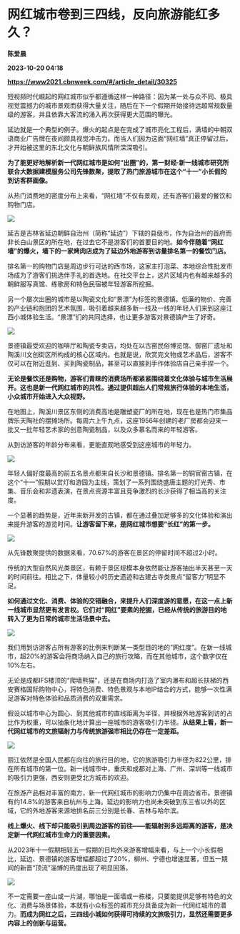 # 网红城市卷到三四线，反向旅游能红多久？
**陈爱晨**

**2023-10-20 04:18**

**https://www2021.cbnweek.com/#/article_detail/30325**

短视频时代崛起的网红城市似乎都遵循这样一种路径：因为某一处与众不同、极具视觉震撼力的城市景观而获得大量关注，随后在下一个假期开始接待远超常规数量级的游客，并且依靠大客流的涌入再次获得更大范围的曝光。

延边就是一个典型的例子。爆火的起点是在完成了城市亮化工程后，满墙的中朝双语商业广告牌在夜间颇具视觉冲击力。而当人们因为这面“网红墙”真正停留过后，才开始被这里的东北文化与朝鲜族风情所深深吸引。

**为了能更好地解析新一代网红城市是如何“出圈”的，第一财经·新一线城市研究所联合大数据建模服务公司先锋数聚，提取了热门旅游城市在这个“十一”小长假的到访客群画像。**

从热门消费地的密度分布上来看，“网红墙”不仅有景观，还有游客们最爱的餐饮和购物门店。

![](https://files.cbnweek.com/f35d48060ad279e94fcc19d02ea60b28_1080x1471)

延吉是吉林省延边朝鲜自治州（简称“延边”）下辖的县级市，作为自治州的首府而非长白山景区的所在地，在过去它不是游客们的首要目的地。**如今伴随着“网红墙”的爆火，墙下的一家烤肉店成为了延边外地游客到访量排名第一的餐饮门店。**

排名第一的购物门店是周边步行可达的西市场，这家主打泡菜、本地综合性批发市场成为了游客们挑选伴手礼的首选地。在社交平台上，这片区域内也有越来越多的朝鲜服写真馆、练歌房和特色民宿被年轻游客所挖掘。

另一个屡次出圈的城市是以陶瓷文化和“景漂”为标签的景德镇。低廉的物价、完善的产业链和抱团的艺术氛围，吸引着越来越多新一线及一线的年轻人们来到这座江西小城体验生活。“景漂”们的共同选择，也让更多游客对景德镇产生了好奇。

![](https://files.cbnweek.com/155ad3fc35f68e400b004d16415ff180_1080x1489)

景德镇最受欢迎的咖啡厅和陶瓷专卖店，均处在以古窑民俗博览馆、御窑厂遗址和陶溪川文创街区所构成的核心区域内。也就是说，欣赏完文物或艺术品后，游客不仅可以在附近逛到、买到陶瓷制品，甚至可以直接到手作体验店自己亲手捏一个。

**无论是餐饮还是购物，游客们青睐的消费场所都紧紧围绕着文化体验与城市生活展开。这也是新一代网红城市的共性。通过提供超出人们常规旅行体验的本地生活，小众城市开始进入大众视野。**

在地图上，陶溪川景区东侧的消费高地是雕塑瓷厂的所在地，现在也是热门市集品牌乐天陶社的摆摊场所。每周六上午九点，这座1956年创建的老厂房都会迎来一批又一批年轻艺术家的创意陶瓷制品，以及众多慕名而来的年轻游客。

从到访游客的年龄分布来看，更能直观地感受到这座城市的年轻力。

![](https://files.cbnweek.com/30c97cb1cdae67b6e69d7a63fce292b4_1080x2219)

年轻人偏好度最高的前五名景点都来自长沙和景德镇。排名第一的铜官窑古镇，在这个“十一”假期以赏灯和游园为主线，策划了一系列围绕盛唐主题的灯光秀、市集、音乐会和非遗表演，在景点资源丰富且竞争激烈的长沙获得了相当高的关注度。

一个显著的趋势是，近年来新开发的古镇，都在通过叠加足够多的文化体验和演出来提升游客的游览时间。**让游客留下来，是网红城市想要“长红”的第一步。**

![](https://files.cbnweek.com/15d6325b88b33374b997ba06b457c19c_1080x1911)

从先锋数聚提供的数据来看，70.67%的游客在景区的停留时间不超过2小时。

传统的大型自然风光类景区，有赖于景区规模本身依然能让游客抽出半天甚至一天的时间前往。相比之下，体量较小的历史遗迹和古建古寺类景点“留客力”明显不足。

**如何通过文化、消费、体验的交错融合，来提升人们深度游的意愿，在这一点上新一线城市显然更有发言权。它们对“网红”要素的挖掘，已经从传统的旅游目的地转入了更为日常的城市生活场景中去。**

![](https://files.cbnweek.com/5e9213c148c3a878073dde7951797cfa_1080x1754)

我们用到访游客占所有游客的比例来判断某一类型目的地的“网红度”。在新一线城市，超20%的游客会将商场纳入自己的旅行攻略，而在其他城市，这个数字仅在10%左右。

无论是成都IFS楼顶的“爬墙熊猫”，还是在商场内打造了室内瀑布和超长扶梯的西安赛格国际购物中心，将特色消费、特色景观与本地IP结合的方式，能够一次性满足游客对特色体验和品质消费的双重需求。

假设以城市中心为圆心、到其他城市的直线距离为半径，并根据外地游客到访的占比作为权重，可以抽象化地计算出一座城市的游客吸引力半径。**从结果上看，新一代网红城市的文旅辐射力与传统旅游强市相比仍存在一定差距。**

![](https://files.cbnweek.com/a9a9dcdea0d12b54ec20b6bd42efe142_1080x3027)

丽江依然是全国人民都在向往的旅行目的地，它的旅游吸引力半径为822公里，排在所有城市的第一位。新一线城市中，重庆和成都对上海、广州、深圳等一线城市的吸引力更强，西安则更受北方城市的欢迎。

在旅游产品相对丰富的南方，新一代网红城市的影响力仍集中在周边省市。景德镇有约14.8%的游客来自杭州与上海。延边的影响力也尚未突破到东三省以外的区域，它的外地游客来源地排名前三分别是长春、吉林与哈尔滨。

**线上爆火、线下却只能吸引到周边游客的前往——能辐射到多远距离的游客，是决定新一代网红城市生命力的重要因素。**

从2023年十一假期相较五一假期的日均外来游客增幅来看，与上一个小长假相比，延边、景德镇的游客增幅都超过了20%，柳州、宁德也增速显著，但五一期间的新晋“顶流”淄博的热度出现了明显回落。

![](https://files.cbnweek.com/57df452a0203debe51616953ec9648d6_1080x2161)

不一定需要一座山或一片湖，哪怕是一面墙或一栋楼，只要能提供足够有特色的文化、消费与场景体验，本就有小众标签的城市充分具备成为新一代网红城市的潜力。**而成为网红之后，三四线小城如何获得可持续的文旅吸引力，显然还需要更多内容上的创新与运营。**